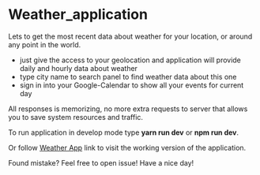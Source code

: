 # Weather_application

Lets to get the most recent data about weather for your location, or around any point in the world.

-   just give the access to your geolocation and application will provide daily and hourly data about weather
-   type city name to search panel to find weather data about this one
-   sign in into your Google-Calendar to show all your events for current day

All responses is memorizing, no more extra requests to server that allows you to save system resources and traffic.

To run application in develop mode type **yarn run dev** or **npm run dev**.

Or follow [Weather App](https://weather-application-swart.vercel.app/) link to visit the working version of the application.

Found mistake? Feel free to open issue!
Have a nice day!
